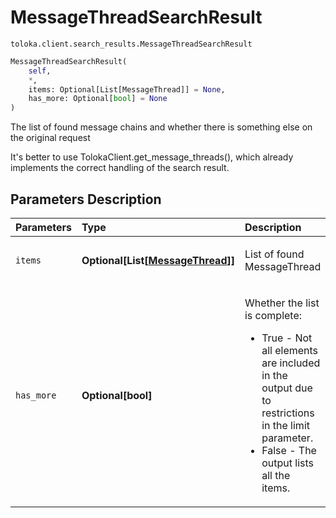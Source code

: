 # MessageThreadSearchResult
`toloka.client.search_results.MessageThreadSearchResult`

```python
MessageThreadSearchResult(
    self,
    *,
    items: Optional[List[MessageThread]] = None,
    has_more: Optional[bool] = None
)
```

The list of found message chains and whether there is something else on the original request


It's better to use TolokaClient.get_message_threads(), which already implements the correct handling of the search result.

## Parameters Description

| Parameters | Type | Description |
| :----------| :----| :-----------|
`items`|**Optional\[List\[[MessageThread](toloka.client.message_thread.MessageThread.md)\]\]**|<p>List of found MessageThread</p>
`has_more`|**Optional\[bool\]**|<p>Whether the list is complete:<ul><li>True - Not all elements are included in the output due to restrictions in the limit parameter.</li><li>False - The output lists all the items.</li></ul></p>
